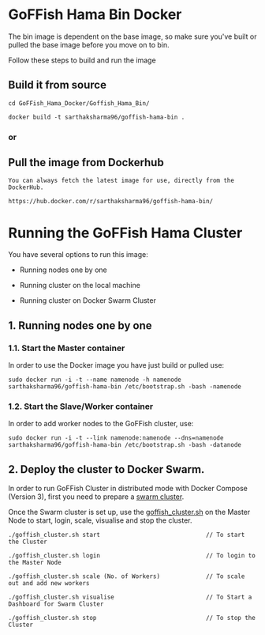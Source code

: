 # GoFFish Hama Bin Docker

The bin image is dependent on the base image, so make sure you've built or pulled the base image before you move on to bin. 

Follow these steps to build and run the image

## Build it from source
 
    cd GoFFish_Hama_Docker/Goffish_Hama_Bin/
    
    docker build -t sarthaksharma96/goffish-hama-bin .
   
### or

## Pull the image from Dockerhub
    
    You can always fetch the latest image for use, directly from the DockerHub.
    
    https://hub.docker.com/r/sarthaksharma96/goffish-hama-bin/




# Running the GoFFish Hama Cluster

You have several options to run this image:
- Running nodes one by one

- Running cluster on the local machine

- Running cluster on Docker Swarm Cluster

## 1. Running nodes one by one
### 1.1. Start the Master container

In order to use the Docker image you have just build or pulled use:

```
sudo docker run -i -t --name namenode -h namenode sarthaksharma96/goffish-hama-bin /etc/bootstrap.sh -bash -namenode
```

### 1.2. Start the Slave/Worker container

In order to add worker nodes to the GoFFish cluster, use:

```
sudo docker run -i -t --link namenode:namenode --dns=namenode sarthaksharma96/goffish-hama-bin /etc/bootstrap.sh -bash -datanode
```

## 2. Deploy the cluster to Docker Swarm.
In order to run GoFFish Cluster in distributed mode with Docker Compose (Version 3), first you need to prepare a [swarm cluster](https://docs.docker.com/engine/swarm/swarm-tutorial/create-swarm/).

Once the Swarm cluster is set up, use the [goffish_cluster.sh](https://github.com/sarthaksharma/GoFFish_Hama_Docker/blob/master/Goffish_Hama_Bin/goffish_cluster.sh) on the Master Node to start, login, scale, visualise and stop the cluster.

```
./goffish_cluster.sh start                              // To start the Cluster

./goffish_cluster.sh login                              // To login to the Master Node

./goffish_cluster.sh scale (No. of Workers)             // To scale out and add new workers

./goffish_cluster.sh visualise                          // To Start a Dashboard for Swarm Cluster

./goffish_cluster.sh stop                               // To stop the Cluster

```
